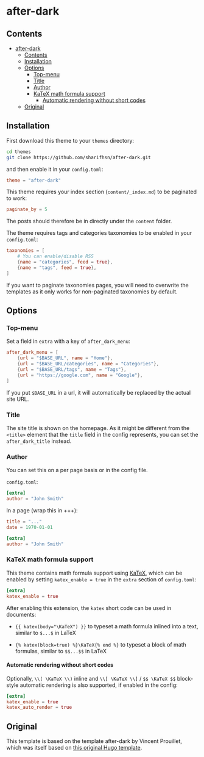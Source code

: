 # after-dark

## Contents

- [after-dark](#after-dark)
  - [Contents](#contents)
  - [Installation](#installation)
  - [Options](#options)
    - [Top-menu](#top-menu)
    - [Title](#title)
    - [Author](#author)
    - [KaTeX math formula support](#katex-math-formula-support)
      - [Automatic rendering without short codes](#automatic-rendering-without-short-codes)
  - [Original](#original)

## Installation

First download this theme to your `themes` directory:

```bash
cd themes
git clone https://github.com/sharifhsn/after-dark.git
```

and then enable it in your `config.toml`:

```toml
theme = "after-dark"
```

This theme requires your index section (`content/_index.md`) to be paginated to work:

```toml
paginate_by = 5
```

The posts should therefore be in directly under the `content` folder.

The theme requires tags and categories taxonomies to be enabled in your `config.toml`:

```toml
taxonomies = [
    # You can enable/disable RSS
    {name = "categories", feed = true},
    {name = "tags", feed = true},
]
```

If you want to paginate taxonomies pages, you will need to overwrite the templates
as it only works for non-paginated taxonomies by default.

## Options

### Top-menu

Set a field in `extra` with a key of `after_dark_menu`:

```toml
after_dark_menu = [
    {url = "$BASE_URL", name = "Home"},
    {url = "$BASE_URL/categories", name = "Categories"},
    {url = "$BASE_URL/tags", name = "Tags"},
    {url = "https://google.com", name = "Google"},
]
```

If you put `$BASE_URL` in a url, it will automatically be replaced by the actual
site URL.

### Title

The site title is shown on the homepage. As it might be different from the `<title>`
element that the `title` field in the config represents, you can set the `after_dark_title`
instead.

### Author

You can set this on a per page basis or in the config file.

`config.toml`:

```toml
[extra]
author = "John Smith"
```

In a page (wrap this in +++):

```toml
title = "..."
date = 1970-01-01

[extra]
author = "John Smith"
```

### KaTeX math formula support

This theme contains math formula support using [KaTeX](https://katex.org/),
which can be enabled by setting `katex_enable = true` in the `extra` section
of `config.toml`:

```toml
[extra]
katex_enable = true
```

After enabling this extension, the `katex` short code can be used in documents:

- `{{ katex(body="\KaTeX") }}` to typeset a math formula inlined into a text,
  similar to `$...$` in LaTeX

- `{% katex(block=true) %}\KaTeX{% end %}` to typeset a block of math formulas,
  similar to `$$...$$` in LaTeX

#### Automatic rendering without short codes

Optionally, `\\( \KaTeX \\)` inline and `\\[ \KaTeX \\]` / `$$ \KaTeX $$`
block-style automatic rendering is also supported, if enabled in the config:

```toml
[extra]
katex_enable = true
katex_auto_render = true
```

## Original

This template is based on the template after-dark by Vincent Prouillet, which was itself based on [this original Hugo template](https://git.habd.as/comfusion/after-dark).
